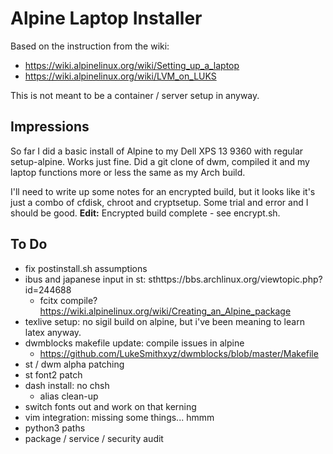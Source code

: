 # Alpine Laptop Installer

Based on the instruction from the wiki: 
- https://wiki.alpinelinux.org/wiki/Setting_up_a_laptop
- https://wiki.alpinelinux.org/wiki/LVM_on_LUKS

This is not meant to be a container / server setup in anyway.

## Impressions

So far I did a basic install of Alpine to my Dell XPS 13 9360 with regular setup-alpine. Works just fine. Did a git clone of dwm, compiled it and my laptop functions more or less the same as my Arch build.

I'll need to write up some notes for an encrypted build, but it looks like it's just a combo of cfdisk, chroot and cryptsetup. Some trial and error and I should be good. __Edit:__ Encrypted build complete - see encrypt.sh.

## To Do
- fix postinstall.sh assumptions
- ibus and japanese input in st: sthttps://bbs.archlinux.org/viewtopic.php?id=244688
  - fcitx compile? https://wiki.alpinelinux.org/wiki/Creating_an_Alpine_package
- texlive setup: no sigil build on alpine, but i've been meaning to learn latex anyway.
- dwmblocks makefile update: compile issues in alpine
  - https://github.com/LukeSmithxyz/dwmblocks/blob/master/Makefile
- st / dwm alpha patching
- st font2 patch
- dash install: no chsh
  - alias clean-up
- switch fonts out and work on that kerning
- vim integration: missing some things... hmmm
- python3 paths
- package / service / security audit

